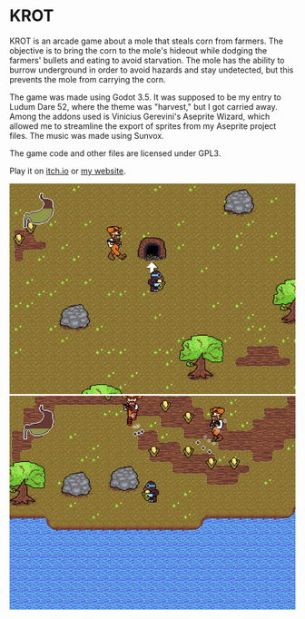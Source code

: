 # KROT

KROT is an arcade game about a mole that steals corn from farmers.
The objective is to bring the corn to the mole's hideout while dodging the farmers' bullets and eating to avoid starvation. The mole has the ability
to burrow underground in order to avoid hazards and stay undetected, but this
prevents the mole from carrying the corn.

The game was made using Godot 3.5. It was supposed to be my entry to Ludum Dare 52, where the theme was "harvest," but I got carried away. Among the addons used is Vinicius Gerevini's Aseprite Wizard, which allowed me to streamline the export of sprites from my Aseprite project files. The music was made using Sunvox.

The game code and other files are licensed under GPL3. 

Play it on [itch.io](https://x54321.itch.io/krot) or [my website](https://tophatdemon.com/en/games/krot).

![screenshot](screenshot1.png) 
![screenshot](screenshot2.png)